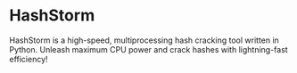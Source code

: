 # HashStorm
HashStorm is a high-speed, multiprocessing hash cracking tool written in Python. Unleash maximum CPU power and crack hashes with lightning-fast efficiency!

